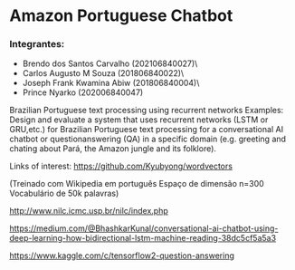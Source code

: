# Amazon Portuguese Chatbot

### Integrantes:
- Brendo dos Santos Carvalho 	(202106840027)\
- Carlos Augusto M Souza 		(201806840022)\
- Joseph Frank Kwamina Abiw 	(201806840004)\
- Prince Nyarko 			(202006840047)

Brazilian Portuguese text processing using recurrent networks
Examples: Design and evaluate a system that uses recurrent networks (LSTM or GRU,etc.) for Brazilian Portuguese text processing for a conversational AI chatbot or questionanswering (QA) in a specific domain (e.g. greeting and chating about Pará, the Amazon jungle and its folklore).

Links of interest: https://github.com/Kyubyong/wordvectors 

(Treinado com Wikipedia em português
Espaço de dimensão n=300
Vocabulário de 50k palavras)

http://www.nilc.icmc.usp.br/nilc/index.php 

https://medium.com/@BhashkarKunal/conversational-ai-chatbot-using-deep-learning-how-bidirectional-lstm-machine-reading-38dc5cf5a5a3 

https://www.kaggle.com/c/tensorflow2-question-answering 

